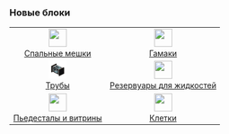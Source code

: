 ### Новые блоки

<table>
    <tr>
        <td align="center">
            <a href="/docs/pages/blocks/sleeping_bags.md"> 
                <img src="" width = 32px height = 32px>
                <br>
                Спальные мешки
            </a>
        </td>
        <td align="center">
            <a href="/docs/pages/blocks/hammocks.md"> 
                <img src="" width = 32px height = 32px>
                <br>
                Гамаки
            </a>
        </td>
    </tr>
    <tr>
        <td align="center">
            <a href="/docs/pages/blocks/pipes.md"> 
                <img src="/docs/images/icons/basic_item_pipe.png" width = 32px height = 32px>
                <br>
                Трубы
            </a>
        </td>
        <td align="center">
            <a href="/docs/pages/blocks/fluid_tanks.md"> 
                <img src="" width = 32px height = 32px>
                <br>
                Резервуары для жидкостей
            </a>
        </td>
    </tr>
    <tr>
        <td align="center">
            <a href="/docs/pages/blocks/display-cases.md"> 
                <img src="" width = 32px height = 32px>
                <br>
                Пьедесталы и витрины
            </a>
        </td>
        <td align="center">
            <a href="/docs/pages/blocks/cages.md"> 
                <img src="" width = 32px height = 32px>
                <br>
                Клетки
            </a>
        </td>
    </tr>
</table>